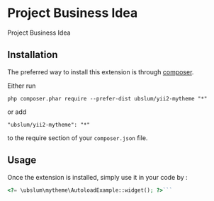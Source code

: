 Project Business Idea
=====================
Project Business Idea

Installation
------------

The preferred way to install this extension is through [composer](http://getcomposer.org/download/).

Either run

```
php composer.phar require --prefer-dist ubslum/yii2-mytheme "*"
```

or add

```
"ubslum/yii2-mytheme": "*"
```

to the require section of your `composer.json` file.


Usage
-----

Once the extension is installed, simply use it in your code by  :

```php
<?= \ubslum\mytheme\AutoloadExample::widget(); ?>```
